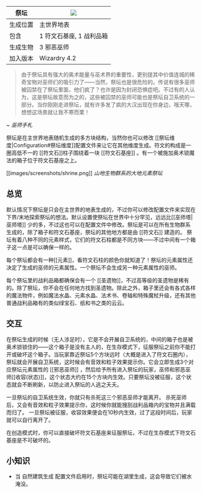 | 祭坛 | ![](https://github.com/Electroblob77/Wizardry/blob/1.12.2/src/main/resources/assets/ebwizardry/textures/integration/antiqueatlas/shrine.png) |
| --- | --- |
| 生成位置 | 主世界地表 |
| 包含 | 1 符文石基座, 1 战利品箱 |
| 生成生物 | 3 邪恶巫师 |
| 加入版本 | Wizardry 4.2 |

> 由于祭坛具有强大的奥术能量与巫术界的重要性，更别提其中价值连城的稀奇宝物对巫师们的吸引力了——当然，祭坛也是很危险的。传说有很多巫师被囚禁在了祭坛里面，他们疯了？也许是因为封闭恐惧症吧。不过有的人认为，这是祭坛故意而为之的，这些被囚禁的巫师可能也是祭坛自卫系统的一部分。当你刚刚走进祭坛，就有许多发了疯的大汉出现在你身边，哦天哪，想想这场景就让我不寒而栗！

~ _巫师手札_

祭坛是在主世界地表随机生成的多方块结构，当然你也可以修改 [[祭坛维度|Configuration#祭坛维度]]配置文件来让它在其他维度生成。符文的构成是一圈高低不一的 [[符文石]]柱子围绕着一块 [[符文石基座]] 。有一个被施加奥术锁魔法的箱子位于符文石基座之上。

[[images/screenshots/shrine.png]]
_山地生物群系的大地元素祭坛_

## 总览
默认情况下祭坛是只会在主世界的地表生成的，不过你可以修改配置文件来实现在下界/末地探索祭坛的想法。默认设置使祭坛在世界中十分罕见，远远比[[巫师塔|巫师塔]] 少的多，不过这也可以在配置文件中修改。祭坛是可以在所有生物群系生成的，除了箱子和符文石基座，祭坛的其他地方都是由 [[符文石]] 建造的。 祭坛有着八种不同的元素样式，它们的符文石柱都是不同方块——不过中间有一个箱子这一点是可以确保一样的。

每个祭坛都会有一种[[元素]]，看符文石柱的颜色你就知道了！祭坛的元素属性还决定了生成的巫师的元素属性。一个祭坛不会生成另一种元素属性的巫师。

每个祭坛里的战利品箱都确保会有一个 [[圣遗物]]，不过高等级的圣遗物是稀有的。除了祭坛，你不会在任何地方找到圣遗物。除此之外，箱子里还会有各式各样的魔法物件，例如魔法水晶、元素水晶、法术书、卷轴和特殊魔杖升级，还有其他普通战利品箱有的类似绿宝石、纸和书之类的云云。

## 交互
在祭坛生成的时候（无人涉足时），它是不会开展自卫系统的，中间的箱子也是被奥术锁锁住的——这个箱子是没有主人的，在生存模式下，征服祭坛之前你不能打开或破坏这个箱子。当玩家靠近祭坛5个方块远时（大概是进入了符文石圈内），祭坛就会开展自卫系统，这时候会有音效和粒子效果提示你。它会立即生成3个对应祭坛元素属性的 [[邪恶巫师]] ，然后给予所有进入祭坛的玩家，巫师和邪恶巫师[[收容(状态)]]，这个状态大约在15个方块内生效。只要祭坛没被征服，这个状态就会不断刷新，以防止进入祭坛的人逃之夭夭。

一旦祭坛的自卫系统生效，你就只有杀死这三个邪恶巫师才能离开。 杀死巫师后，又会有音效和粒子效果提示你，这时候你就能搜刮战利品箱内的宝物并且满载而归了。 一旦祭坛被征服，收容效果便会在10秒内生效，过了这段时间后，玩家就可以自行离开了。

在创造模式时，你可以直接破坏符文石基座来征服祭坛，不过在生存模式下符文石基座是不可破坏的。

## 小知识
- 当 自然建筑生成 配置文件启用时，祭坛可能在湖里生成，这会导致它们被水淹没。
